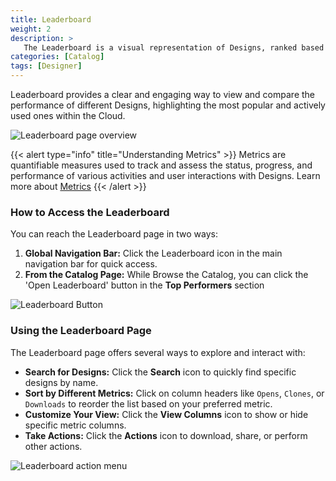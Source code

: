 ```yaml
---
title: Leaderboard
weight: 2
description: >
   The Leaderboard is a visual representation of Designs, ranked based on key Metrics such as Opens, Downloads, Deployments, Clones, and Shares.
categories: [Catalog]
tags: [Designer]
---
```


Leaderboard provides a clear and engaging way to view and compare the performance of different Designs, highlighting the most popular and actively used ones within the Cloud.

![Leaderboard page overview](/cloud/catalog/images/leaderboard-page.gif)

{{< alert type="info" title="Understanding Metrics" >}}
Metrics are quantifiable measures used to track and assess the status, progress, and performance of various activities and user interactions with Designs. Learn more about [Metrics](/cloud/catalog/metrics/)
{{< /alert >}}

### How to Access the Leaderboard

You can reach the Leaderboard page in two ways:

1. **Global Navigation Bar:** Click the Leaderboard icon in the main navigation bar for quick access.
2. **From the Catalog Page:** While Browse the Catalog, you can click the 'Open Leaderboard' button in the **Top Performers** section

![Leaderboard Button](/cloud/catalog/images/leaderboard_button.png)

### Using the Leaderboard Page

The Leaderboard page offers several ways to explore and interact with:

- **Search for Designs:** Click the **Search** icon to quickly find specific designs by name.
- **Sort by Different Metrics:** Click on column headers like `Opens`, `Clones`, or `Downloads` to reorder the list based on your preferred metric.
- **Customize Your View:** Click the **View Columns** icon to show or hide specific metric columns.
- **Take Actions:** Click the **Actions** icon to download, share, or perform other actions.

![Leaderboard action menu](/cloud/catalog/images/leaderboard-action.png)
